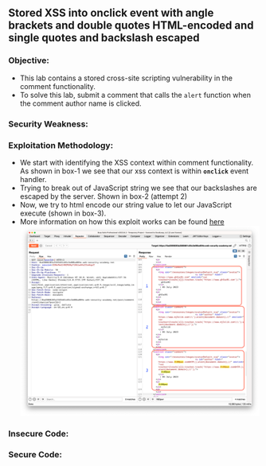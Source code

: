 ## Stored XSS into onclick event with angle brackets and double quotes HTML-encoded and single quotes and backslash escaped

### Objective:
- This lab contains a stored cross-site scripting vulnerability in the comment functionality.
- To solve this lab, submit a comment that calls the `alert` function when the comment author name is clicked.

### Security Weakness:

### Exploitation Methodology:
- We start with identifying the XSS context within comment functionality. As shown in box-1 we see that our xss context is within **`onclick`** event handler.
- Trying to break out of JavaScript string we see that our backslashes are escaped by the server. Shown in box-2 (attempt 2)
- Now, we try to html encode our string value to let our JavaScript execute (shown in box-3).
- More information on how this exploit works can be found [here](XSS%20Contexts.md#making-use-of-html-encoding)
![](./Images/229e0824e8cb25a29da540b0d00fcdeb.png)

### Insecure Code:

### Secure Code:
